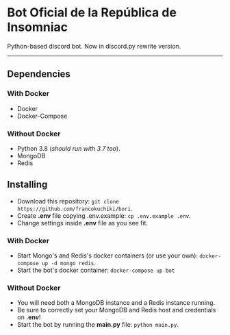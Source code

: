 # Bot Oficial de la República de Insomniac
Python-based discord bot. Now in discord.py rewrite version.

---

## Dependencies
### With Docker
* Docker
* Docker-Compose

### Without Docker
* Python 3.8 (*should run with 3.7 too*).
* MongoDB
* Redis


## Installing
* Download this repository: `git clone https://github.com/francokuchiki/bori`.
* Create **.env** file copying .env.example: `cp .env.example .env`.
* Change settings inside **.env** file as you see fit.

### With Docker
* Start Mongo's and Redis's docker containers (or use your own): `docker-compose up -d mongo redis`.
* Start the bot's docker container: `docker-compose up bot`


### Without Docker
* You will need both a MongoDB instance and a Redis instance running.
* Be sure to correctly set your MongoDB and Redis host and credentials on **.env**!
* Start the bot by running the **main.py** file: `python main.py`.
